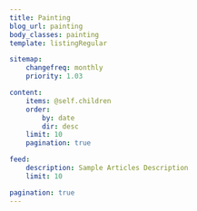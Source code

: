 ```yaml
---
title: Painting
blog_url: painting
body_classes: painting
template: listingRegular

sitemap:
    changefreq: monthly
    priority: 1.03

content:
    items: @self.children
    order:
        by: date
        dir: desc
    limit: 10
    pagination: true

feed:
    description: Sample Articles Description
    limit: 10

pagination: true
---
```


